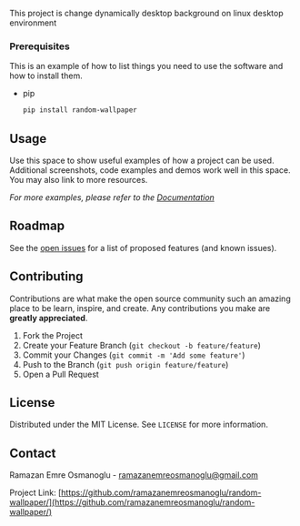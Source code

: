This project is change dynamically desktop background on linux desktop environment

### Prerequisites

This is an example of how to list things you need to use the software and how to install them.
* pip
  ```sh
  pip install random-wallpaper
  ```
 
 ## Usage

Use this space to show useful examples of how a project can be used. Additional screenshots, code examples and demos work well in this space. You may also link to more resources.

_For more examples, please refer to the [Documentation](https://example.com)_



<!-- ROADMAP -->
## Roadmap

See the [open issues](https://github.com/ramazanemreosmanoglu/random-wallpaper/issues) for a list of proposed features (and known issues).

## Contributing

Contributions are what make the open source community such an amazing place to be learn, inspire, and create. Any contributions you make are **greatly appreciated**.

1. Fork the Project
2. Create your Feature Branch (`git checkout -b feature/feature`)
3. Commit your Changes (`git commit -m 'Add some feature'`)
4. Push to the Branch (`git push origin feature/feature`)
5. Open a Pull Request



<!-- LICENSE -->
## License

Distributed under the MIT License. See `LICENSE` for more information.



<!-- CONTACT -->
## Contact

Ramazan Emre Osmanoglu - ramazanemreosmanoglu@gmail.com

Project Link: [https://github.com/ramazanemreosmanoglu/random-wallpaper/](https://github.com/ramazanemreosmanoglu/random-wallpaper/)

